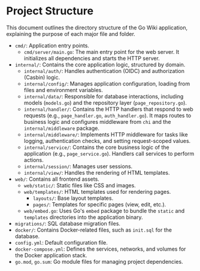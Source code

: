 # Project Structure

This document outlines the directory structure of the Go Wiki application, explaining the purpose of each major file and folder.

-   `cmd/`: Application entry points.
    -   `cmd/server/main.go`: The main entry point for the web server. It initializes all dependencies and starts the HTTP server.
-   `internal/`: Contains the core application logic, structured by domain.
    -   `internal/auth/`: Handles authentication (OIDC) and authorization (Casbin) logic.
    -   `internal/config/`: Manages application configuration, loading from files and environment variables.
    -   `internal/data/`: Responsible for database interactions, including models (`models.go`) and the repository layer (`page_repository.go`).
    -   `internal/handler/`: Contains the HTTP handlers that respond to web requests (e.g., `page_handler.go`, `auth_handler.go`). It maps routes to business logic and configures middleware from `chi` and the `internal/middleware` package.
    -   `internal/middleware/`: Implements HTTP middleware for tasks like logging, authentication checks, and setting request-scoped values.
    -   `internal/service/`: Contains the core business logic of the application (e.g., `page_service.go`). Handlers call services to perform actions.
    -   `internal/session/`: Manages user sessions.
    -   `internal/view/`: Handles the rendering of HTML templates.
-   `web/`: Contains all frontend assets.
    -   `web/static/`: Static files like CSS and images.
    -   `web/templates/`: HTML templates used for rendering pages.
        -   `layouts/`: Base layout templates.
        -   `pages/`: Templates for specific pages (view, edit, etc.).
    -   `web/embed.go`: Uses Go's `embed` package to bundle the `static` and `templates` directories into the application binary.
-   `migrations/`: SQL database migration files.
-   `docker/`: Contains Docker-related files, such as `init.sql` for the database.
-   `config.yml`: Default configuration file.
-   `docker-compose.yml`: Defines the services, networks, and volumes for the Docker application stack.
-   `go.mod`, `go.sum`: Go module files for managing project dependencies.
